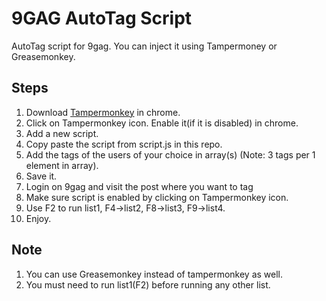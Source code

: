 # 9GAG AutoTag Script

AutoTag script for 9gag. You can inject it using Tampermoney or Greasemonkey.

Steps
-------

1. Download [Tampermonkey](https://chrome.google.com/webstore/detail/tampermonkey/dhdgffkkebhmkfjojejmpbldmpobfkfo?hl=en) in chrome.
2. Click on Tampermonkey icon. Enable it(if it is disabled) in chrome.
3. Add a new script.
4. Copy paste the script from script.js in this repo.
5. Add the tags of the users of your choice in array(s) (Note: 3 tags per 1 element in array).
6. Save it.
7. Login on 9gag and visit the post where you want to tag
8. Make sure script is enabled by clicking on Tampermonkey icon.
9. Use F2 to run list1, F4->list2, F8->list3, F9->list4.
10. Enjoy.

Note
-------
1. You can use Greasemonkey instead of tampermonkey as well.
2. You must need to run list1(F2) before running any other list.
